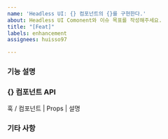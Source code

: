 ```yaml
---
name: 'Headless UI: {} 컴포넌트의 {}를 구현한다.'
about: Headless UI Comonent와 이슈 목표를 작성해주세요.
title: "[Feat]"
labels: enhancement
assignees: huisso97

---
```


### 기능 설명

### {} 컴포넌트 API
훅 / 컴포넌트 | Props	| 설명

### 기타 사항
